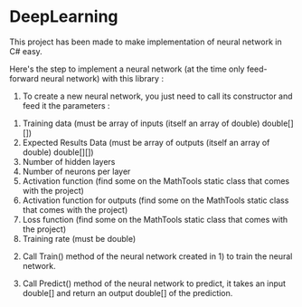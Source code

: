 # DeepLearning

This project has been made to make implementation of neural network in C# easy. 

Here's the step to implement a neural network (at the time only feed-forward neural network) with this library :

1) To create a new neural network, you just need to call its constructor and feed it the parameters :
  1. Training data (must be array of inputs (itself an array of double) double[][])
  2. Expected Results Data (must be array of outputs (itself an array of double) double[][])
  3. Number of hidden layers
  4. Number of neurons per layer
  5. Activation function (find some on the MathTools static class that comes with the project)
  6. Activation function for outputs (find some on the MathTools static class that comes with the project)
  7. Loss function (find some on the MathTools static class that comes with the project)
  8. Training rate (must be double)
  
2) Call Train() method of the neural network created in 1) to train the neural network.

3) Call Predict() method of the neural network to predict, it takes an input double[] and return an output double[] of the prediction.
  
